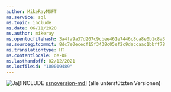 ```yaml
---
author: MikeRayMSFT
ms.service: sql
ms.topic: include
ms.date: 06/11/2020
ms.author: mikeray
ms.openlocfilehash: 3a4fa9a37d207c9cbee461e7446c8ca8e0b1c8a3
ms.sourcegitcommit: 8dc7e0ececf15f3438c05ef2c9daccaac1bbff78
ms.translationtype: HT
ms.contentlocale: de-DE
ms.lasthandoff: 02/12/2021
ms.locfileid: "100019489"
---
```

<Token>![Ja](../media/yes-icon.png)[!INCLUDE [ssnoversion-md](../ssnoversion-md.md)] (alle unterstützten Versionen) </Token>


